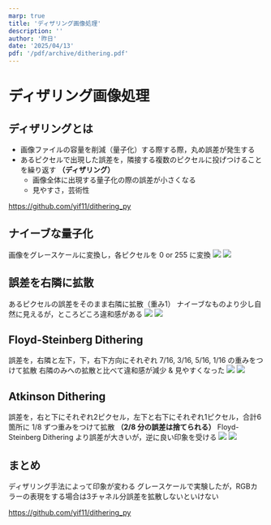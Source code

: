 ```yaml
---
marp: true
title: 'ディザリング画像処理'
description: ''
author: '昨日'
date: '2025/04/13'
pdf: '/pdf/archive/dithering.pdf'
---
```

<!--
headingDivider: 2
-->

# ディザリング画像処理

## ディザリングとは
- 画像ファイルの容量を削減（量子化）する際する際，丸め誤差が発生する
- あるピクセルで出現した誤差を，隣接する複数のピクセルに投げつけることを繰り返す **（ディザリング）**
    - 画像全体に出現する量子化の際の誤差が小さくなる
    - 見やすさ，芸術性

https://github.com/yif11/dithering_py

## ナイーブな量子化
画像をグレースケールに変換し，各ピクセルを 0 or 255 に変換
<img src="./orig.png"> <img src="./simple.png">

## 誤差を右隣に拡散
あるピクセルの誤差をそのまま右隣に拡散（重み1）
ナイーブなものより少し自然に見えるが，ところどころ違和感がある
<img src="./orig.png"> <img src="./rd.png">

## Floyd-Steinberg Dithering
誤差を，右隣と左下，下，右下方向にそれぞれ 7/16, 3/16, 5/16, 1/16 の重みをつけて拡散
右隣のみへの拡散と比べて違和感が減少 & 見やすくなった
<img src="./orig.png"> <img src="./fsd.png">

## Atkinson Dithering
誤差を，右と下にそれぞれ2ピクセル，左下と右下にそれぞれ1ピクセル，合計6箇所に 1/8 ずつ重みをつけて拡散 **（2/8 分の誤差は捨てられる）**
Floyd-Steinberg Dithering より誤差が大きいが，逆に良い印象を受ける
<img src="./orig.png"> <img src="./ad.png">

## まとめ
ディザリング手法によって印象が変わる
グレースケールで実験したが，RGBカラーの表現をする場合は3チャネル分誤差を拡散しないといけない

https://github.com/yif11/dithering_py
